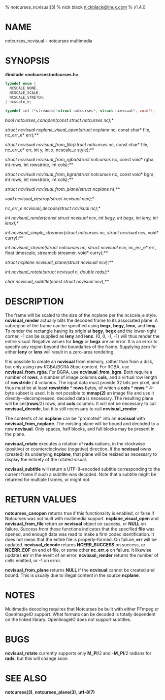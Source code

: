 % notcurses_ncvisual(3)
% nick black <nickblack@linux.com>
% v1.4.0

# NAME
notcurses_ncvisual - notcurses multimedia

# SYNOPSIS

**#include <notcurses/notcurses.h>**

```c
typedef enum {
  NCSCALE_NONE,
  NCSCALE_SCALE,
  NCSCALE_STRETCH,
} ncscale_e;

typedef int (*streamcb)(struct notcurses*, struct ncvisual*, void*);
```

**bool notcurses_canopen(const struct notcurses* nc);**

**struct ncvisual* ncplane_visual_open(struct ncplane* nc, const char* file,
                                         nc_err_e* err);**

**struct ncvisual* ncvisual_from_file(struct notcurses* nc, const char* file,
                                         nc_err_e* err, int y, int x,
                                         ncscale_e style);**

**struct ncvisual* ncvisual_from_rgba(struct notcurses* nc, const void* rgba, int rows, int rowstride, int cols);**

**struct ncvisual* ncvisual_from_bgra(struct notcurses* nc, const void* bgra, int rows, int rowstride, int cols);**

**struct ncvisual* ncvisual_from_plane(struct ncplane* n);**

**void ncvisual_destroy(struct ncvisual* ncv);**

**nc_err_e ncvisual_decode(struct ncvisual* nc);**

**int ncvisual_render(const struct ncvisual* ncv, int begy, int begx,
                        int leny, int lenx);**

**int ncvisual_simple_streamer(struct notcurses* nc, struct ncvisual* ncv, void* curry);**

**int ncvisual_stream(struct notcurses* nc, struct ncvisual* ncv, nc_err_e* err,
                      float timescale, streamcb streamer, void* curry);**

**struct ncplane* ncvisual_plane(struct ncvisual* ncv);**

**int ncvisual_rotate(struct ncvisual* n, double rads);**

**char* ncvisual_subtitle(const struct ncvisual* ncv);**

# DESCRIPTION

The frame will be scaled to the size of the ncplane per the ncscale_e style.
**ncvisual_render** actually blits the decoded frame to its associated plane.
A subregion of the frame can be specified using **begx**, **begy**, **lenx**,
and **leny**. To render the rectangle having its origin at **begy**, **begx**
and the lower-right corner, -1 can be supplied as **leny** and **lenx**.
{0, 0, -1, -1} will thus render the entire visual. Negative values for **begy**
or **begx** are an error. It is an error to specify any region beyond the
boundaries of the frame. Supplying zero for either **leny** or **lenx** will
result in a zero-area rendering.

It is possible to create an **ncvisual** from memory, rather than from a
disk, but only using raw RGBA/BGRA 8bpc content. For RGBA, use
**ncvisual_from_rgba**. For BGRA, use **ncvisual_from_bgra**. Both require
a number of **rows**, a number of image columns **cols**, and a virtual row
length of **rowstride** / 4 columns. The input data must provide 32 bits per
pixel, and thus must be at least **rowstride** * **rows** bytes, of
which a **cols** * **rows** * 4-byte subset is used. It is not possible to
**mmap(2)** an image file and use it directly--decompressed, decoded data
is necessary. The resulting plane will be ceil(**rows**/2) rows, and **cols**
columns. It will not be necessary to call **ncvisual_decode**, but it is
still necessary to call **ncvisual_render**.

The contents of an **ncplane** can be "promoted" into an **ncvisual** with
**ncvisual_from_ncplane**. The existing plane will be bound and decoded to a
new **ncvisual**. Only spaces, half blocks, and full blocks may be present
in the plane.

**ncvisual_rotate** executes a rotation of **rads** radians, in the clockwise
(positive) or counterclockwise (negative) direction. If the **ncvisual** owns
(created) its underlying **ncplane**, that plane will be resized as necessary
to display the entirety of the rotated visual.

**ncvisual_subtitle** will return a UTF-8-encoded subtitle corresponding to
the current frame if such a subtitle was decoded. Note that a subtitle might
be returned for multiple frames, or might not.

# RETURN VALUES

**notcurses_canopen** returns true if this functionality is enabled, or false
if Notcurses was not built with multimedia support. **ncplane_visual_open** and
**ncvisual_from_file** return an **ncvisual** object on success, or **NULL**
on failure. Success from these functions indicates that the specified **file**
was opened, and enough data was read to make a firm codec identification. It
does not mean that the entire file is properly-formed. On failure, **err**
will be updated. **ncvisual_decode** returns **NCERR_SUCCESS** on success, or
**NCERR_EOF** on end of file, or some other **nc_err_e** on failure. It
likewise updates **err** in the event of an error. **ncvisual_render** returns
the number of cells emitted, or -1 on error.

**ncvisual_from_plane** returns **NULL** if the **ncvisual** cannot be created
and bound. This is usually due to illegal content in the source **ncplane**.

# NOTES

Multimedia decoding requires that Notcurses be built with either FFmpeg or
OpenImageIO support. What formats can be decoded is totally dependent on the
linked library. OpenImageIO does not support subtitles.

# BUGS

**ncvisual_rotate** currently supports only **M_PI**/2 and -**M_PI**/2
radians for **rads**, but this will change soon.

# SEE ALSO

**notcurses(3)**,
**notcurses_plane(3)**,
**utf-8(7)**
